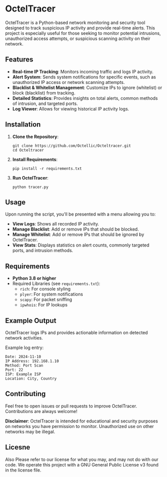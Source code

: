 # OctelTracer

OctelTracer is a Python-based network monitoring and security tool designed to track suspicious IP activity and provide real-time alerts. This project is especially useful for those seeking to monitor potential intrusions, unauthorized access attempts, or suspicious scanning activity on their network.

## Features

- **Real-time IP Tracking**: Monitors incoming traffic and logs IP activity.
- **Alert System**: Sends system notifications for specific events, such as unauthorized IP access or network scanning attempts.
- **Blacklist & Whitelist Management**: Customize IPs to ignore (whitelist) or block (blacklist) from tracking.
- **Detailed Statistics**: Provides insights on total alerts, common methods of intrusion, and targeted ports.
- **Log Viewer**: Allows for viewing historical IP activity logs.
  
## Installation

1. **Clone the Repository**:

   ```shell
   git clone https://github.com/Octellic/Octeltracer.git
   cd Octeltracer
   ```

2. **Install Requirements**:

   ```shell
   pip install -r requirements.txt
   ```

3. **Run OctelTracer**:

   ```shell
   python tracer.py
   ```

## Usage

Upon running the script, you'll be presented with a menu allowing you to:

- **View Logs**: Shows all recorded IP activity.
- **Manage Blacklist**: Add or remove IPs that should be blocked.
- **Manage Whitelist**: Add or remove IPs that should be ignored by OctelTracer.
- **View Stats**: Displays statistics on alert counts, commonly targeted ports, and intrusion methods.

## Requirements

- **Python 3.8 or higher**
- Required Libraries (see `requirements.txt`):
  - `rich`: For console styling
  - `plyer`: For system notifications
  - `scapy`: For packet sniffing
  - `ipwhois`: For IP lookups

## Example Output

OctelTracer logs IPs and provides actionable information on detected network activities.

Example log entry:

```
Date: 2024-11-10
IP Address: 192.168.1.10
Method: Port Scan
Port: 22
ISP: Example ISP
Location: City, Country
```

## Contributing

Feel free to open issues or pull requests to improve OctelTracer. Contributions are always welcome!

**Disclaimer**: OctelTracer is intended for educational and security purposes on networks you have permission to monitor. Unauthorized use on other networks may be illegal.

## Licesne

Also Please refer to our license for what you may, and may not do with our code. We operate this project with a GNU General Public License v3 found in the license file.
